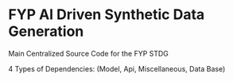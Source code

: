 # FYP AI Driven Synthetic Data Generation
 Main Centralized Source Code for the FYP STDG

4 Types of Dependencies: (Model, Api, Miscellaneous, Data Base)


